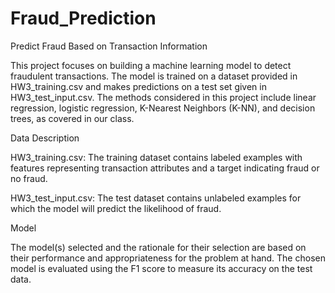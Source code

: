 # Fraud_Prediction
Predict Fraud Based on Transaction Information

This project focuses on building a machine learning model to detect fraudulent transactions. The model is trained on a dataset provided in HW3_training.csv and makes predictions on a test set given in HW3_test_input.csv. The methods considered in this project include linear regression, logistic regression, K-Nearest Neighbors (K-NN), and decision trees, as covered in our class.

Data Description

HW3_training.csv: The training dataset contains labeled examples with features representing transaction attributes and a target indicating fraud or no fraud.

HW3_test_input.csv: The test dataset contains unlabeled examples for which the model will predict the likelihood of fraud.

Model

The model(s) selected and the rationale for their selection are based on their performance and appropriateness for the problem at hand. The chosen model is evaluated using the F1 score to measure its accuracy on the test data.
